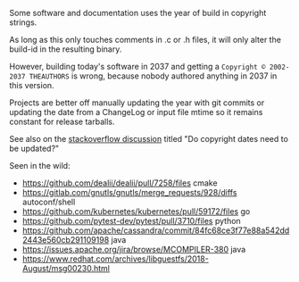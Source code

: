 Some software and documentation uses the year of build
in copyright strings.

As long as this only touches comments in .c or .h files,
it will only alter the build-id in the resulting binary.

However, building today's software in 2037 and getting a
`Copyright © 2002-2037 THEAUTHORS`
is wrong, because nobody authored anything in 2037 in this version.

Projects are better off manually updating the year with git commits
or updating the date from a ChangeLog or input file mtime
so it remains constant for release tarballs.

See also on the [stackoverflow discussion](https://stackoverflow.com/questions/2390230/do-copyright-dates-need-to-be-updated) titled "Do copyright dates need to be updated?"

Seen in the wild:
* https://github.com/dealii/dealii/pull/7258/files cmake
* https://gitlab.com/gnutls/gnutls/merge_requests/928/diffs autoconf/shell
* https://github.com/kubernetes/kubernetes/pull/59172/files go
* https://github.com/pytest-dev/pytest/pull/3710/files python
* https://github.com/apache/cassandra/commit/84fc68ce3f77e88a542dd2443e560cb291109198 java
* https://issues.apache.org/jira/browse/MCOMPILER-380 java
* https://www.redhat.com/archives/libguestfs/2018-August/msg00230.html
